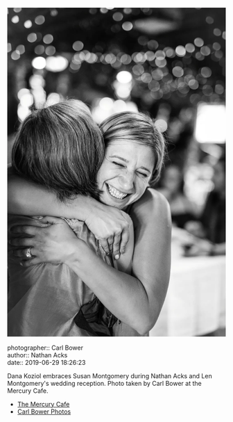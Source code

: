 ![Dana Koziol embraces Susan Montgomery](assets/2019-06-29-set-3-the-reception-39.webp)

photographer:: Carl Bower  
author:: Nathan Acks  
date:: 2019-06-29 18:26:23

Dana Koziol embraces Susan Montgomery during Nathan Acks and Len Montgomery's wedding reception. Photo taken by Carl Bower at the Mercury Cafe.

* [The Mercury Cafe](http://mercurycafe.com)
* [Carl Bower Photos](https://carlbowerphotos.com)
